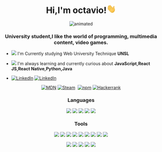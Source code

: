 
<h1 align="center">Hi,I'm octavio!<img src="https://raw.githubusercontent.com/ABSphreak/ABSphreak/master/gifs/Hi.gif" height="30"></h1>


 
<p align="center">
  <img src="https://images-wixmp-ed30a86b8c4ca887773594c2.wixmp.com/f/ceab6b05-066e-4f6b-82ab-d8d718e2cbb5/da60svg-9a8ed6a5-a666-4bb1-ab4e-da779e273bc7.gif?token=eyJ0eXAiOiJKV1QiLCJhbGciOiJIUzI1NiJ9.eyJzdWIiOiJ1cm46YXBwOjdlMGQxODg5ODIyNjQzNzNhNWYwZDQxNWVhMGQyNmUwIiwiaXNzIjoidXJuOmFwcDo3ZTBkMTg4OTgyMjY0MzczYTVmMGQ0MTVlYTBkMjZlMCIsIm9iaiI6W1t7InBhdGgiOiJcL2ZcL2NlYWI2YjA1LTA2NmUtNGY2Yi04MmFiLWQ4ZDcxOGUyY2JiNVwvZGE2MHN2Zy05YThlZDZhNS1hNjY2LTRiYjEtYWI0ZS1kYTc3OWUyNzNiYzcuZ2lmIn1dXSwiYXVkIjpbInVybjpzZXJ2aWNlOmZpbGUuZG93bmxvYWQiXX0.iRwr36-RKNgj5kVKUZI5NEzlZNPs8heKa-KyFYjqb9o" alt="animated"/>
</p>


<h3 align="center">University student,I like the world of programming, multimedia content, video games.</h3>


- <img src="https://i.pinimg.com/originals/73/69/6e/73696e022df7cd5cb3d999c6875361dd.gif" width="30"> I'm Currently studying Web University Technique **UNSL**
- <img src="https://media.giphy.com/media/WUlplcMpOCEmTGBtBW/giphy.gif" width="30"> I'm always learning and currently curious about **JavaScript,React JS,React Native,Python,Java**

- <a href="https://www.linkedin.com/in/octavio-riccardo/"><img src="https://img.shields.io/badge/LinkedIn-0077B5?style=for-the-badge&logo=linkedin&logoColor=white" alt="LinkedIn" data-canonical src="https://www.linkedin.com/in/octavio-riccardo/" style="max-width:100%;"></a>
<a href="mailto:octariccardo@gmail.com"><img src="https://img.shields.io/badge/Gmail-D14836?style=for-the-badge&logo=gmail&logoColor=white" alt="LinkedIn" data-canonical src="octariccardo@gmail.com" style="max-width:100%;"></a>

<p align="center">
  <a href="https://developer.mozilla.org/es/docs/Web/HTML"><img src="https://img.shields.io/badge/MDN_Web_Docs-black?style=for-the-badge&logo=mdnwebdocs&logoColor=white" alt="MDN" data-canonical src="" style="max-width:100%;"></a>
  <a href="https://steamcommunity.com/id/Batvizz/"><img src="https://img.shields.io/badge/Steam-000000?style=for-the-badge&logo=steam&logoColor=white" alt="Steam" data-canonical src="https://steamcommunity.com/id/Batvizz/" style="max-width:100%;"></a>
  <a href="https://soundcloud.com/upload"><img src="https://img.shields.io/badge/SoundCloud-FF3300?style=for-the-badge&logo=soundcloud&logoColor=white" alt="" data-canonical src="https://soundcloud.com/upload" style="max-width:100%;"></a>
  <a href="https://www.npmjs.com/"><img src="https://img.shields.io/badge/npm-CB3837?style=for-the-badge&logo=npm&logoColor=white" alt="npm" data-canonical src="https://www.npmjs.com/" style="max-width:100%;"></a>
  <a href="https://www.hackerrank.com/dashboard"><img src="https://img.shields.io/badge/-Hackerrank-2EC866?style=for-the-badge&logo=HackerRank&logoColor=white" alt="Hackerrank" data-canonical src="https://www.hackerrank.com/dashboard" style="max-width:100%;"></a>
</p>

<h3 align="center">Languages</h3>
<p align="center">
  <a href="https://devdocs.io/c/" target="_blank"><img src="https://img.shields.io/badge/C-00599C?style=for-the-badge&logo=c&logoColor=white"/></a>
  <a href="https://docs.oracle.com/en/java/"><img src="https://img.shields.io/badge/Java%20-%23E00033.svg?&style=for-the-badge&logo=java&logoColor=white"/></a>
  <a href="https://www.python.org/"><img src="https://img.shields.io/badge/Python-FFD43B?style=for-the-badge&logo=python&logoColor=blue"/></a>
  <a href="https://developer.mozilla.org/es/docs/Web/JavaScript"><img src="https://img.shields.io/badge/JavaScript-323330?style=for-the-badge&logo=javascript&logoColor=F7DF1E"/></a>
  <a href="https://www.typescriptlang.org/"> <img src="https://img.shields.io/badge/TypeScript-007ACC?style=for-the-badge&logo=typescript&logoColor=white"/></a>
</p>

<h3 align="center">Tools</h3>
<p align="center">
  <a href="https://git-scm.com/"><img src="https://img.shields.io/badge/GIT-E44C30?style=for-the-badge&logo=git&logoColor=white"/></a>
  <a href="https://developer.mozilla.org/es/docs/Web/CSS"><img src="https://img.shields.io/badge/CSS3-1572B6?style=for-the-badge&logo=css3&logoColor=white"/></a>
  <a href="https://developer.mozilla.org/es/docs/Web/HTML"><img src="https://img.shields.io/badge/HTML5-E34F26?style=for-the-badge&logo=html5&logoColor=white"/></a>
  <a href="https://getbootstrap.com/"><img src="https://img.shields.io/badge/Bootstrap-563D7C?style=for-the-badge&logo=bootstrap&logoColor=white"/></a>
  <a href="https://beta.es.reactjs.org/"><img src="https://img.shields.io/badge/React-20232A?style=for-the-badge&logo=react&logoColor=61DAFB"/></a>
  <a href="https://code.visualstudio.com/"><img src="https://img.shields.io/badge/VSCode-0078D4?style=for-the-badge&logo=visual%20studio%20code&logoColor=white"/></a>
  <a href="https://www.figma.com/design/"><img src="https://img.shields.io/badge/Figma-F24E1E?style=for-the-badge&logo=figma&logoColor=white"/></a>
  <a href="https://www.sqlite.org/index.html"><img src="https://img.shields.io/badge/SQLite-07405E?style=for-the-badge&logo=sqlite&logoColor=white"/></a>
  <a href="https://godotengine.org/"><img src="https://img.shields.io/badge/Godot-478CBF?style=for-the-badge&logo=GodotEngine&logoColor=white"/></a>
</p>
 <p align="center">
    <img src="http://github-profile-summary-cards.vercel.app/api/cards/profile-details?username=Batvizz&theme=monokai">
    <img src="http://github-profile-summary-cards.vercel.app/api/cards/repos-per-language?username=Batvizz&theme=monokai">
    <img src="http://github-profile-summary-cards.vercel.app/api/cards/most-commit-language?username=Batvizz&theme=monokai">
    <img src="http://github-profile-summary-cards.vercel.app/api/cards/stats?username=Batvizz&theme=monokai">
    <img src="http://github-profile-summary-cards.vercel.app/api/cards/productive-time?username=Batvizz&theme=monokai&utcOffset=8">
</p>
 







